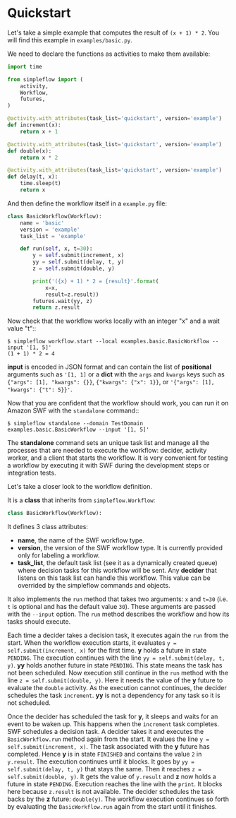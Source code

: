 Quickstart
==========

Let's take a simple example that computes the result of `(x + 1) * 2`. You
will find this example in `examples/basic.py`.

We need to declare the functions as activities to make them available:

```python
import time

from simpleflow import (
    activity,
    Workflow,
    futures,
)

@activity.with_attributes(task_list='quickstart', version='example')
def increment(x):
    return x + 1

@activity.with_attributes(task_list='quickstart', version='example')
def double(x):
    return x * 2

@activity.with_attributes(task_list='quickstart', version='example')
def delay(t, x):
    time.sleep(t)
    return x
```

And then define the workflow itself in a `example.py` file:

```python
class BasicWorkflow(Workflow):
    name = 'basic'
    version = 'example'
    task_list = 'example'

    def run(self, x, t=30):
        y = self.submit(increment, x)
        yy = self.submit(delay, t, y)
        z = self.submit(double, y)

        print('({x} + 1) * 2 = {result}'.format(
            x=x,
            result=z.result))
        futures.wait(yy, z)
        return z.result
```

Now check that the workflow works locally with an integer "x" and a wait value "t"::

    $ simpleflow workflow.start --local examples.basic.BasicWorkflow --input '[1, 5]'
    (1 + 1) * 2 = 4

**input** is encoded in JSON format and can contain the list of **positional**
arguments such as `'[1, 1]` or a **dict** with the `args` and `kwargs` keys
such as `{"args": [1], "kwargs": {}}`, `{"kwargs": {"x": 1}}`, or
`'{"args": [1], "kwargs": {"t": 5}}'`.

Now that you are confident that the workflow should work, you can run it on
Amazon SWF with the `standalone` command::

    $ simpleflow standalone --domain TestDomain examples.basic.BasicWorkflow --input '[1, 5]'

The **standalone** command sets an unique task list and manage all the processes
that are needed to execute the workflow: decider, activity worker, and a client
that starts the workflow. It is very convenient for testing a workflow by
executing it with SWF during the development steps or integration tests.

Let's take a closer look to the workflow definition.

It is a **class** that inherits from `simpleflow.Workflow`:

```python
class BasicWorkflow(Workflow):
```

It defines 3 class attributes:

- **name**, the name of the SWF workflow type.
- **version**, the version of the SWF workflow type. It is currently provided
  only for labeling a workflow.
- **task_list**, the default task list (see it as a dynamically created queue)
  where decision tasks for this workflow will be sent. Any **decider** that
  listens on this task list can handle this workflow. This value can be
  overrided by the simpleflow commands and objects.

It also implements the `run` method that takes two arguments: `x` and
`t=30` (i.e. `t` is optional and has the default value `30`). These
arguments are passed with the `--input` option. The `run` method
describes the workflow and how its tasks should execute.

Each time a decider takes a decision task, it executes again the `run`
from the start. When the workflow execution starts, it evaluates `y =
self.submit(increment, x)` for the first time. **y** holds a future in state
`PENDING`. The execution continues with the line `yy = self.submit(delay, t,
y)`. **yy** holds another future in state `PENDING`. This state means the task
has not been scheduled. Now execution still continue in the `run` method
with the line `z = self.submit(double, y)`. Here it needs the value of the
**y** future to evaluate the `double` activity. As the execution cannot
continues, the decider schedules the task `increment`. **yy** is not a
dependency for any task so it is not scheduled.

Once the decider has scheduled the task for **y**, it sleeps and waits for an
event to be waken up. This happens when the `increment` task completes.
SWF schedules a decision task. A decider takes it and executes the
`BasicWorkflow.run` method again from the start. It evalues the line `y
= self.submit(increment, x)`. The task associated with the **y** future has
completed. Hence **y** is in state `FINISHED` and contains the value `2` in
`y.result`. The execution continues until it blocks. It goes by `yy =
self.submit(delay, t, y)` that stays the same. Then it reaches `z =
self.submit(double, y)`. It gets the value of `y.result` and **z** now holds a
future in state `PENDING`. Execution reaches the line with the `print`. It
blocks here because `z.result` is not available. The decider schedules the
task backs by the **z** future: `double(y)`. The workflow execution continues
so forth by evaluating the `BasicWorkflow.run` again from the start until
it finishes.
